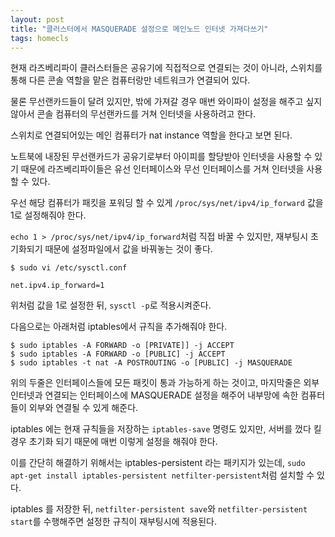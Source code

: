 ```yaml
---
layout: post
title: "클러스터에서 MASQUERADE 설정으로 메인노드 인터넷 가져다쓰기"
tags: homecls
---
```


현재 라즈베리파이 클러스터들은 공유기에 직접적으로 연결되는 것이 아니라, 스위치를 통해 다른 콘솔 역할을 맡은 컴퓨터랑만 네트워크가 연결되어 있다.

물론 무선랜카드들이 달려 있지만, 밖에 가져갈 경우 매번 와이파이 설정을 해주고 싶지 않아서 콘솔 컴퓨터의 무선랜카드를 거쳐 인터넷을 사용하려고 한다.

스위치로 연결되어있는 메인 컴퓨터가 nat instance 역할을 한다고 보면 된다.

노트북에 내장된 무선랜카드가 공유기로부터 아이피를 할당받아 인터넷을 사용할 수 있기 때문에 라즈베리파이들은 유선 인터페이스와 무선 인터페이스를 거쳐 인터넷을 사용할 수 있다.

우선 해당 컴퓨터가 패킷을 포워딩 할 수 있게 ```/proc/sys/net/ipv4/ip_forward``` 값을 1로 설정해줘야 한다.

```echo 1 > /proc/sys/net/ipv4/ip_forward```처럼 직접 바꿀 수 있지만, 재부팅시 초기화되기 때문에 설정파일에서 값을 바꿔놓는 것이 좋다.

```
$ sudo vi /etc/sysctl.conf

net.ipv4.ip_forward=1
```

위처럼 값을 1로 설정한 뒤, ```sysctl -p```로 적용시켜준다.

다음으로는 아래처럼 iptables에서 규칙을 추가해줘야 한다.

```
$ sudo iptables -A FORWARD -o [PRIVATE]] -j ACCEPT
$ sudo iptables -A FORWARD -o [PUBLIC] -j ACCEPT
$ sudo iptables -t nat -A POSTROUTING -o [PUBLIC] -j MASQUERADE
```

위의 두줄은 인터페이스들에 모든 패킷이 통과 가능하게 하는 것이고, 마지막줄은 외부 인터넷과 연결되는 인터페이스에 MASQUERADE 설정을 해주어 내부망에 속한 컴퓨터들이 외부와 연결될 수 있게 해준다.

iptables 에는 현재 규칙들을 저장하는 ```iptables-save``` 명령도 있지만, 서버를 껐다 킬 경우 초기화 되기 때문에 매번 이렇게 설정을 해줘야 한다.

이를 간단히 해결하기 위해서는 iptables-persistent 라는 패키지가 있는데, ```sudo apt-get install iptables-persistent netfilter-persistent```처럼 설치할 수 있다.

iptables 를 저장한 뒤, ```netfilter-persistent save```와 ```netfilter-persistent start```를 수행해주면 설정한 규칙이 재부팅시에 적용된다.